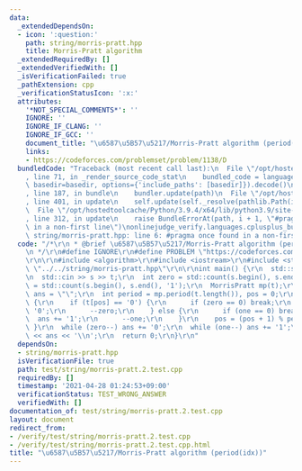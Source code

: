 ```yaml
---
data:
  _extendedDependsOn:
  - icon: ':question:'
    path: string/morris-pratt.hpp
    title: Morris-Pratt algorithm
  _extendedRequiredBy: []
  _extendedVerifiedWith: []
  _isVerificationFailed: true
  _pathExtension: cpp
  _verificationStatusIcon: ':x:'
  attributes:
    '*NOT_SPECIAL_COMMENTS*': ''
    IGNORE: ''
    IGNORE_IF_CLANG: ''
    IGNORE_IF_GCC: ''
    document_title: "\u6587\u5B57\u5217/Morris-Pratt algorithm (period(idx))"
    links:
    - https://codeforces.com/problemset/problem/1138/D
  bundledCode: "Traceback (most recent call last):\n  File \"/opt/hostedtoolcache/Python/3.9.4/x64/lib/python3.9/site-packages/onlinejudge_verify/documentation/build.py\"\
    , line 71, in _render_source_code_stat\n    bundled_code = language.bundle(stat.path,\
    \ basedir=basedir, options={'include_paths': [basedir]}).decode()\n  File \"/opt/hostedtoolcache/Python/3.9.4/x64/lib/python3.9/site-packages/onlinejudge_verify/languages/cplusplus.py\"\
    , line 187, in bundle\n    bundler.update(path)\n  File \"/opt/hostedtoolcache/Python/3.9.4/x64/lib/python3.9/site-packages/onlinejudge_verify/languages/cplusplus_bundle.py\"\
    , line 401, in update\n    self.update(self._resolve(pathlib.Path(included), included_from=path))\n\
    \  File \"/opt/hostedtoolcache/Python/3.9.4/x64/lib/python3.9/site-packages/onlinejudge_verify/languages/cplusplus_bundle.py\"\
    , line 312, in update\n    raise BundleErrorAt(path, i + 1, \"#pragma once found\
    \ in a non-first line\")\nonlinejudge_verify.languages.cplusplus_bundle.BundleErrorAt:\
    \ string/morris-pratt.hpp: line 6: #pragma once found in a non-first line\n"
  code: "/*\r\n * @brief \u6587\u5B57\u5217/Morris-Pratt algorithm (period(idx))\r\
    \n */\r\n#define IGNORE\r\n#define PROBLEM \"https://codeforces.com/problemset/problem/1138/D\"\
    \r\n\r\n#include <algorithm>\r\n#include <iostream>\r\n#include <string>\r\n#include\
    \ \"../../string/morris-pratt.hpp\"\r\n\r\nint main() {\r\n  std::string s, t;\r\
    \n  std::cin >> s >> t;\r\n  int zero = std::count(s.begin(), s.end(), '0'), one\
    \ = std::count(s.begin(), s.end(), '1');\r\n  MorrisPratt mp(t);\r\n  std::string\
    \ ans = \"\";\r\n  int period = mp.period(t.length()), pos = 0;\r\n  while (true)\
    \ {\r\n    if (t[pos] == '0') {\r\n      if (zero == 0) break;\r\n      ans +=\
    \ '0';\r\n      --zero;\r\n    } else {\r\n      if (one == 0) break;\r\n    \
    \  ans += '1';\r\n      --one;\r\n    }\r\n    pos = (pos + 1) % period;\r\n \
    \ }\r\n  while (zero--) ans += '0';\r\n  while (one--) ans += '1';\r\n  std::cout\
    \ << ans << '\\n';\r\n  return 0;\r\n}\r\n"
  dependsOn:
  - string/morris-pratt.hpp
  isVerificationFile: true
  path: test/string/morris-pratt.2.test.cpp
  requiredBy: []
  timestamp: '2021-04-28 01:24:53+09:00'
  verificationStatus: TEST_WRONG_ANSWER
  verifiedWith: []
documentation_of: test/string/morris-pratt.2.test.cpp
layout: document
redirect_from:
- /verify/test/string/morris-pratt.2.test.cpp
- /verify/test/string/morris-pratt.2.test.cpp.html
title: "\u6587\u5B57\u5217/Morris-Pratt algorithm (period(idx))"
---
```

